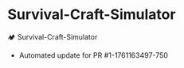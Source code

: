 # Survival-Craft-Simulator
🏕️ Survival-Craft-Simulator


- Automated update for PR #1-1761163497-750